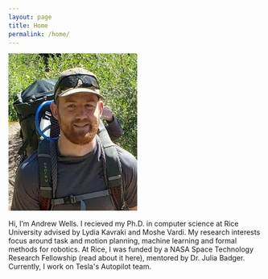 ```yaml
---
layout: page
title: Home
permalink: /home/
---
```


![Andrew](/assets/andrewmwells.jpg)

Hi, I’m Andrew Wells. I recieved my Ph.D. in computer science at Rice University advised by Lydia Kavraki and Moshe Vardi. My research interests focus around task and motion planning, machine learning and formal methods for robotics. At Rice, I was funded by a NASA Space Technology Research Fellowship (read about it here), mentored by Dr. Julia Badger. Currently, I work on Tesla's Autopilot team.
